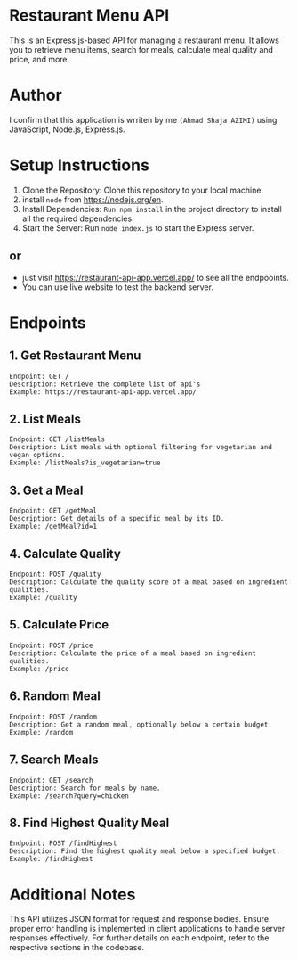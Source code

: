 # Restaurant Menu API
This is an Express.js-based API for managing a restaurant menu. It allows you to retrieve menu items, search for meals, calculate meal quality and price, and more.

# Author
I confirm that this application is wrriten by me ```(Ahmad Shaja AZIMI)``` using JavaScript, Node.js, Express.js.

# Setup Instructions

1. Clone the Repository: Clone this repository to your local machine.
2. install ```node``` from https://nodejs.org/en.
3. Install Dependencies: ```Run npm install``` in the project directory to install all the required dependencies.
4. Start the Server: Run ```node index.js``` to start the Express server.

## or 
* just visit https://restaurant-api-app.vercel.app/ to see all the endpooints.
* You can use live website to test the backend server. 

# Endpoints
## 1. Get Restaurant Menu

    Endpoint: GET /
    Description: Retrieve the complete list of api's
    Example: https://restaurant-api-app.vercel.app/

## 2. List Meals

    Endpoint: GET /listMeals
    Description: List meals with optional filtering for vegetarian and vegan options.
    Example: /listMeals?is_vegetarian=true

## 3. Get a Meal

    Endpoint: GET /getMeal
    Description: Get details of a specific meal by its ID.
    Example: /getMeal?id=1

## 4. Calculate Quality

    Endpoint: POST /quality
    Description: Calculate the quality score of a meal based on ingredient qualities.
    Example: /quality

## 5. Calculate Price

    Endpoint: POST /price
    Description: Calculate the price of a meal based on ingredient qualities.
    Example: /price

## 6. Random Meal

    Endpoint: POST /random
    Description: Get a random meal, optionally below a certain budget.
    Example: /random

## 7. Search Meals

    Endpoint: GET /search
    Description: Search for meals by name.
    Example: /search?query=chicken

## 8. Find Highest Quality Meal

    Endpoint: POST /findHighest
    Description: Find the highest quality meal below a specified budget.
    Example: /findHighest

# Additional Notes
 This API utilizes JSON format for request and response bodies. Ensure proper error handling is implemented in client applications to handle server responses effectively. For further details on each endpoint, refer to the respective sections in the codebase.
